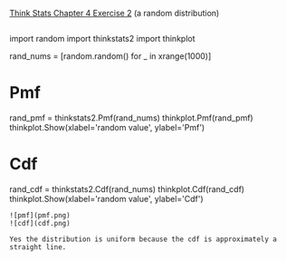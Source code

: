 [Think Stats Chapter 4 Exercise 2](http://greenteapress.com/thinkstats2/html/thinkstats2005.html#toc41) (a random distribution)

>> ```python
import random
import thinkstats2
import thinkplot
>>
rand_nums = [random.random() for _ in xrange(1000)]
>>
# Pmf
rand_pmf = thinkstats2.Pmf(rand_nums)
thinkplot.Pmf(rand_pmf)
thinkplot.Show(xlabel='random value', ylabel='Pmf')
>>
# Cdf
rand_cdf = thinkstats2.Cdf(rand_nums)
thinkplot.Cdf(rand_cdf)
thinkplot.Show(xlabel='random value', ylabel='Cdf')
```
![pmf](pmf.png)
![cdf](cdf.png)

Yes the distribution is uniform because the cdf is approximately a straight line.
